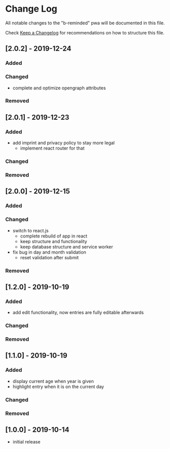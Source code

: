 # Change Log

All notable changes to the "b-reminded" pwa will be documented in this file.

Check [Keep a Changelog](http://keepachangelog.com/) for recommendations on how to structure this file.


## [2.0.2] - 2019-12-24
### Added

### Changed
- complete and optimize opengraph attributes

### Removed


## [2.0.1] - 2019-12-23
### Added
- add imprint and privacy policy to stay more legal
  - implement react router for that

### Changed

### Removed


## [2.0.0] - 2019-12-15
### Added

### Changed
- switch to react.js
  - complete rebuild of app in react
  - keep structure and functionality
  - keep database structure and service worker
- fix bug in day and month validation
  - reset validation after submit

### Removed


## [1.2.0] - 2019-10-19
### Added
- add edit functionality, now entries are fully editable afterwards

### Changed

### Removed


## [1.1.0] - 2019-10-19
### Added
- display current age when year is given
- highlight entry when it is on the current day

### Changed

### Removed


## [1.0.0] - 2019-10-14
- initial release
